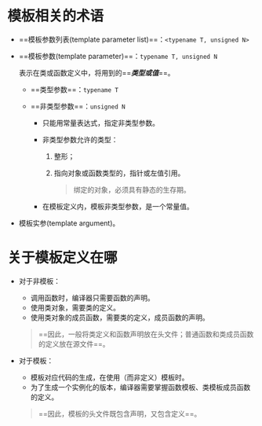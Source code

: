 # 模板相关的术语

- ==模板参数列表(template parameter list)==：`<typename T, unsigned N>`

- ==模板参数(template parameter)==：`typename T, unsigned N`

  表示在类或函数定义中，将用到的==***类型或值***==。

  - ==类型参数==：`typename T`

  - ==非类型参数==：`unsigned N`

    - 只能用常量表达式，指定非类型参数。

    - 非类型参数允许的类型：

      1. 整形；

      2. 指向对象或函数类型的，指针或左值引用。

         > 绑定的对象，必须具有静态的生存期。

    - 在模板定义内，模板非类型参数，是一个常量值。

- 模板实参(template argument)。



# 关于模板定义在哪

- 对于非模板：

  - 调用函数时，编译器只需要函数的声明。
  - 使用类对象，需要类的定义。
  - 使用类对象的成员函数，需要类的定义，成员函数的声明。

  > ==因此，一般将类定义和函数声明放在头文件；普通函数和类成员函数的定义放在源文件==。

- 对于模板：

  - 模板对应代码的生成，在使用（而非定义）模板时。
  - 为了生成一个实例化的版本，编译器需要掌握函数模板、类模板成员函数的定义。

  > ==因此，模板的头文件既包含声明，又包含定义==。